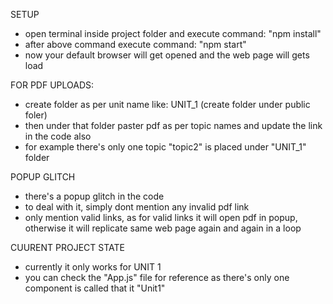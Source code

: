 SETUP
- open terminal inside project folder and execute command: "npm install"
- after above command execute command: "npm start"
- now your default browser will get opened and the web page will gets load



FOR PDF UPLOADS:
- create folder as per unit name like: UNIT_1 (create folder under public foler)
- then under that folder paster pdf as per topic names and update the link in the code also
- for example there's only one topic "topic2" is placed under "UNIT_1" folder

POPUP GLITCH
- there's a popup glitch in the code
- to deal with it, simply dont mention any invalid pdf link
- only mention valid links, as for valid links it will open pdf in popup, otherwise it will replicate same web page again and again in a loop

CUURENT PROJECT STATE
- currently it only works for UNIT 1
- you can check the "App.js" file for reference as there's only one component is called that it "Unit1"